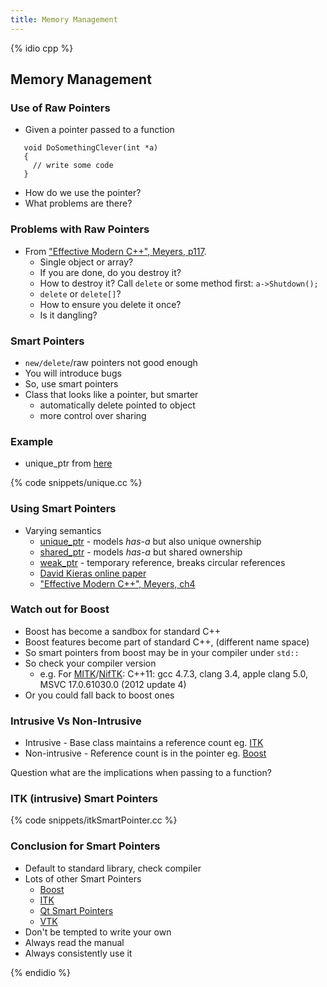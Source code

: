 ```yaml
---
title: Memory Management 
---
```


{% idio cpp %}

## Memory Management 

### Use of Raw Pointers

* Given a pointer passed to a function

```
   void DoSomethingClever(int *a) 
   {
     // write some code
   }
```

* How do we use the pointer? 
* What problems are there?


### Problems with Raw Pointers

* From ["Effective Modern C++", Meyers, p117](https://www.amazon.co.uk/Effective-Modern-Specific-Ways-Improve/dp/1491903996/ref=sr_1_1?ie=UTF8&qid=1484571499&sr=8-1&keywords=Effective+Modern+C%2B%2B).
    * Single object or array?
    * If you are done, do you destroy it?
    * How to destroy it? Call ```delete``` or some method first: ```a->Shutdown();```
    * ```delete``` or ```delete[]```?
    * How to ensure you delete it once?
    * Is it dangling?


### Smart Pointers

* ```new/delete```/raw pointers not good enough
* You will introduce bugs
* So, use smart pointers
* Class that looks like a pointer, but smarter
    * automatically delete pointed to object
    * more control over sharing


### Example

* unique_ptr from [here](http://en.cppreference.com/w/cpp/memory/unique_ptr)
 
{% code snippets/unique.cc %}


### Using Smart Pointers

* Varying semantics
    * [unique_ptr](http://en.cppreference.com/w/cpp/memory/unique_ptr) - models *has-a* but also unique ownership
    * [shared_ptr](http://en.cppreference.com/w/cpp/memory/shared_ptr) - models *has-a* but shared ownership
    * [weak_ptr](http://en.cppreference.com/w/cpp/memory/weak_ptr) - temporary reference, breaks circular references
    * [David Kieras online paper](http://www.umich.edu/~eecs381/handouts/C++11_smart_ptrs.pdf)
    * ["Effective Modern C++", Meyers, ch4](https://www.amazon.co.uk/Effective-Modern-Specific-Ways-Improve/dp/1491903996/ref=sr_1_1?ie=UTF8&qid=1484571499&sr=8-1&keywords=Effective+Modern+C%2B%2B)


### Watch out for Boost

* Boost has become a sandbox for standard C++
* Boost features become part of standard C++, (different name space)
* So smart pointers from boost may be in your compiler under `std::`
* So check your compiler version
    * e.g. For [MITK](http://www.mitk.org)/[NifTK](http://www.niftk.org): C++11: gcc 4.7.3, clang 3.4, apple clang 5.0, MSVC 17.0.61030.0 (2012 update 4)
* Or you could fall back to boost ones


### Intrusive Vs Non-Intrusive

* Intrusive - Base class maintains a reference count eg. [ITK](http://www.itk.org)
* Non-intrusive - Reference count is in the pointer eg. [Boost](http://www.boost.org)

Question what are the implications when passing to a function?


### ITK (intrusive) Smart Pointers

{% code snippets/itkSmartPointer.cc %}


### Conclusion for Smart Pointers

* Default to standard library, check compiler
* Lots of other Smart Pointers
    * [Boost](http://www.boost.org)
    * [ITK](http://www.itk.org)
    * [Qt Smart Pointers](https://wiki.qt.io/Smart_Pointers)
    * [VTK](http://www.vtk.org/Wiki/VTK/Tutorials/SmartPointers)
* Don't be tempted to write your own
* Always read the manual
* Always consistently use it

{% endidio %}

